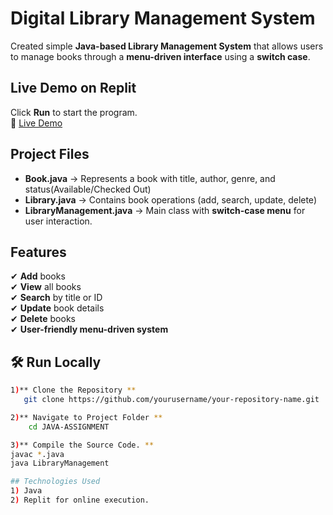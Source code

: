 # Digital Library Management System

Created simple **Java-based Library Management System** that allows users to manage books through a **menu-driven interface** using a **switch case**.

## Live Demo on Replit
Click **Run** to start the program.  
🔗 [Live Demo](https://replit.com/@surajpaswan1408/Digital-Library-Java-Assignment)

## Project Files  
- **Book.java** → Represents a book with title, author, genre, and status(Available/Checked Out)  
- **Library.java** → Contains book operations (add, search, update, delete)  
- **LibraryManagement.java** → Main class with **switch-case menu** for user interaction. 

## Features  
✔ **Add** books  
✔ **View** all books  
✔ **Search** by title or ID  
✔ **Update** book details  
✔ **Delete** books  
✔ **User-friendly menu-driven system**  

## 🛠 Run Locally  
```bash
1)** Clone the Repository **
   git clone https://github.com/yourusername/your-repository-name.git

2)** Navigate to Project Folder **
    cd JAVA-ASSIGNMENT

3)** Compile the Source Code. **
javac *.java  
java LibraryManagement  

## Technologies Used
1) Java
2) Replit for online execution.

